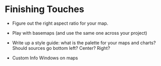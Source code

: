 # Finishing Touches

+ Figure out the right aspect ratio for your map.
+ Play with basemaps (and use the same one across your project)
+ Write up a style guide: what is the palette for your maps and charts? Should sources go bottom left? Center? Right? 


+ Custom Info Windows on maps
